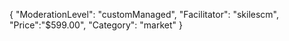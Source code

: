 {
"ModerationLevel": "customManaged",
"Facilitator": "skilescm",
"Price":"$599.00",
"Category": "market"
}
